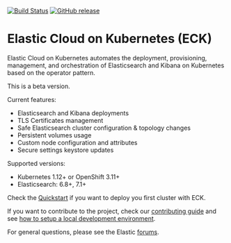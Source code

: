 
[![Build Status](https://devops-ci.elastic.co/buildStatus/icon?job=cloud-on-k8s-e2e-tests&subject=E2E%20tests)](https://devops-ci.elastic.co/view/cloud-on-k8s/job/cloud-on-k8s-e2e-tests)
[![GitHub release](https://img.shields.io/github/v/release/elastic/cloud-on-k8s.svg)](https://github.com/elastic/cloud-on-k8s/releases/latest)

# Elastic Cloud on Kubernetes (ECK)

Elastic Cloud on Kubernetes automates the deployment, provisioning, management, and orchestration of Elasticsearch and Kibana on Kubernetes based on the operator pattern.

This is a beta version.

Current features:

*  Elasticsearch and Kibana deployments
*  TLS Certificates management
*  Safe Elasticsearch cluster configuration & topology changes
*  Persistent volumes usage
*  Custom node configuration and attributes
*  Secure settings keystore updates

Supported versions:

*  Kubernetes 1.12+ or OpenShift 3.11+
*  Elasticsearch: 6.8+, 7.1+

Check the [Quickstart](https://www.elastic.co/guide/en/cloud-on-k8s/current/k8s-quickstart.html) if you want to deploy you first cluster with ECK.

If you want to contribute to the project, check our [contributing guide](CONTRIBUTING.md) and see [how to setup a local development environment](dev-setup.md).

For general questions, please see the Elastic [forums](https://discuss.elastic.co/c/eck).
